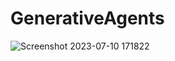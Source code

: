 # GenerativeAgents

![Screenshot 2023-07-10 171822](https://github.com/Mitulagr/GenerativeAgents/assets/32513766/74908d93-f860-432b-ba9d-d10b04f56963)
